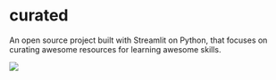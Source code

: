 # curated
An open source project built with Streamlit on Python, that focuses on curating awesome resources for learning awesome skills.

![](https://media.tenor.com/P2cQctPfjpAAAAAC/im-working-on-it-progress.gif)